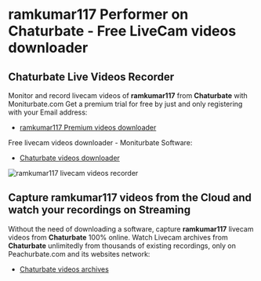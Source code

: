 # ramkumar117 Performer on Chaturbate - Free LiveCam videos downloader

## Chaturbate Live Videos Recorder

Monitor and record livecam videos of **ramkumar117** from **Chaturbate** with Moniturbate.com
Get a premium trial for free by just and only registering with your Email address:
* [ramkumar117 Premium videos downloader](https://moniturbate.com/request-demo-licence-key.html)

Free livecam videos downloader - Moniturbate Software:
* [Chaturbate videos downloader](https://moniturbate.com/moniturbate-download-software.html)

![ramkumar117 livecam videos recorder](https://peachurnet.com/templates/moniturbate-software.png)


## Capture ramkumar117 videos from the Cloud and watch your recordings on Streaming

Without the need of downloading a software, capture **ramkumar117** livecam videos from **Chaturbate** 100% online.
Watch Livecam archives from **Chaturbate** unlimitedly from thousands of existing recordings, only on Peachurbate.com and its websites network:
* [Chaturbate videos archives](https://peachurnet.com/)